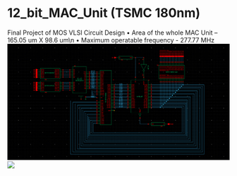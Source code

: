 # 12_bit_MAC_Unit (TSMC 180nm)
Final Project of MOS VLSI Circuit Design
•	Area of the whole MAC Unit – 165.05 um X 98.6 um\n
•	Maximum operatable frequency - 277.77 MHz
![](https://github.com/souvicksaha95/12_bit_MAC_Unit/blob/main/MAC_sch.png)
![](https://github.com/souvicksaha95/12_bit_MAC_Unit/blob/main/MAC_Final.bmp)

